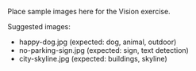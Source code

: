 Place sample images here for the Vision exercise.

Suggested images:
- happy-dog.jpg (expected: dog, animal, outdoor)
- no-parking-sign.jpg (expected: sign, text detection)
- city-skyline.jpg (expected: buildings, skyline)
